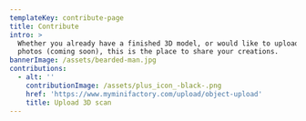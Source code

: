 ```yaml
---
templateKey: contribute-page
title: Contribute
intro: >
  Whether you already have a finished 3D model, or would like to upload scan
  photos (coming soon), this is the place to share your creations. 
bannerImage: /assets/bearded-man.jpg
contributions:
  - alt: ''
    contributionImage: /assets/plus_icon_-black-.png
    href: 'https://www.myminifactory.com/upload/object-upload'
    title: Upload 3D scan
---
```


